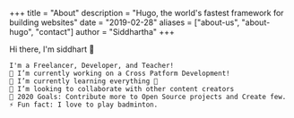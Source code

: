 +++
title = "About"
description = "Hugo, the world's fastest framework for building websites"
date = "2019-02-28"
aliases = ["about-us", "about-hugo", "contact"]
author = "Siddhartha"
+++


Hi there, I'm siddhart 👋

    I'm a Freelancer, Developer, and Teacher!
    🔭 I’m currently working on a Cross Patform Development!
    🌱 I’m currently learning everything 🤣
    👯 I’m looking to collaborate with other content creators
    🥅 2020 Goals: Contribute more to Open Source projects and Create few.
    ⚡ Fun fact: I love to play badminton.
